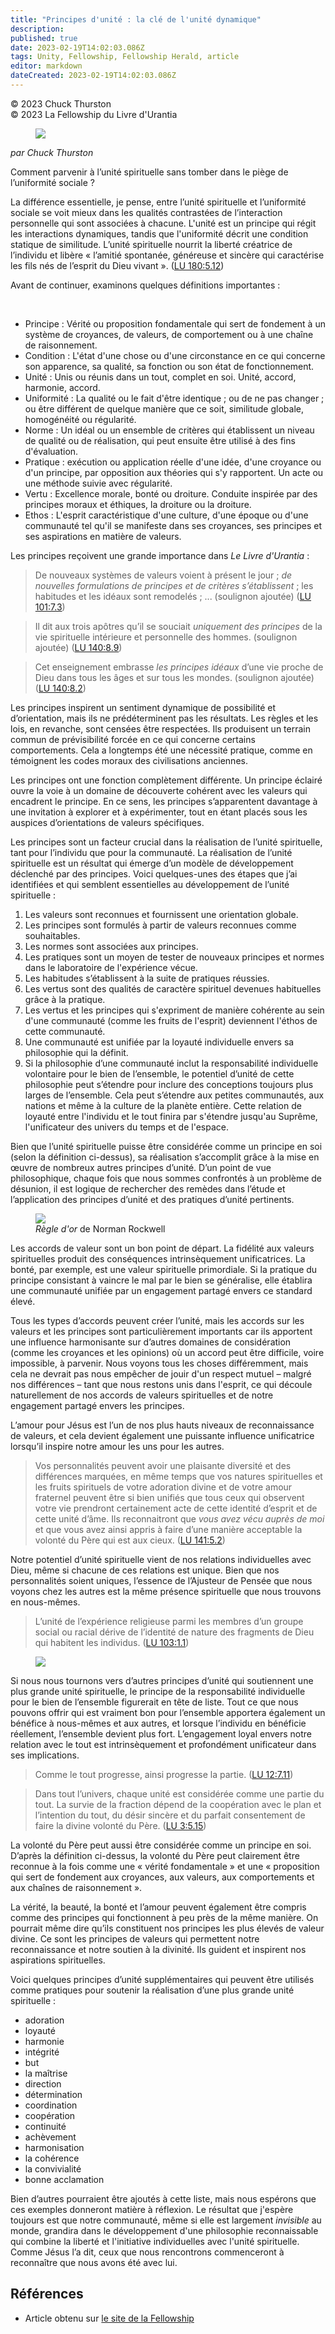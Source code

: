 ```yaml
---
title: "Principes d'unité : la clé de l'unité dynamique"
description: 
published: true
date: 2023-02-19T14:02:03.086Z
tags: Unity, Fellowship, Fellowship Herald, article
editor: markdown
dateCreated: 2023-02-19T14:02:03.086Z
---
```


<p class="v-card v-sheet theme--light gray lighten-3 px-2">© 2023 Chuck Thurston<br>© 2023 La Fellowship du Livre d'Urantia</p>

<figure id="Figure_1" class="image urantiapedia image-style-align-left">
<img src="/image/article/Chuck_Thurston/27.jpg">
</figure>

_par Chuck Thurston_

Comment parvenir à l’unité spirituelle sans tomber dans le piège de l’uniformité sociale ?

La différence essentielle, je pense, entre l’unité spirituelle et l’uniformité sociale se voit mieux dans les qualités contrastées de l’interaction personnelle qui sont associées à chacune. L'unité est un principe qui régit les interactions dynamiques, tandis que l'uniformité décrit une condition statique de similitude. L’unité spirituelle nourrit la liberté créatrice de l’individu et libère « l’amitié spontanée, généreuse et sincère qui caractérise les fils nés de l’esprit du Dieu vivant ». ([LU 180:5.12](/fr/The_Urantia_Book/180#p5_12))

Avant de continuer, examinons quelques définitions importantes :

<br style="clear:both;"/>

- Principe : Vérité ou proposition fondamentale qui sert de fondement à un système de croyances, de valeurs, de comportement ou à une chaîne de raisonnement.
- Condition : L'état d'une chose ou d'une circonstance en ce qui concerne son apparence, sa qualité, sa fonction ou son état de fonctionnement.
- Unité : Unis ou réunis dans un tout, complet en soi. Unité, accord, harmonie, accord.
- Uniformité : La qualité ou le fait d'être identique ; ou de ne pas changer ; ou être différent de quelque manière que ce soit, similitude globale, homogénéité ou régularité.
- Norme : Un idéal ou un ensemble de critères qui établissent un niveau de qualité ou de réalisation, qui peut ensuite être utilisé à des fins d'évaluation.
- Pratique : exécution ou application réelle d'une idée, d'une croyance ou d'un principe, par opposition aux théories qui s'y rapportent. Un acte ou une méthode suivie avec régularité.
- Vertu : Excellence morale, bonté ou droiture. Conduite inspirée par des principes moraux et éthiques, la droiture ou la droiture.
- Ethos : L'esprit caractéristique d'une culture, d'une époque ou d'une communauté tel qu'il se manifeste dans ses croyances, ses principes et ses aspirations en matière de valeurs.

Les principes reçoivent une grande importance dans _Le Livre d'Urantia_ :

> De nouveaux systèmes de valeurs voient à présent le jour ; _de nouvelles formulations de principes et de critères s’établissent_ ; les habitudes et les idéaux sont remodelés ; ... (soulignon ajoutée) ([LU 101:7.3](/fr/The_Urantia_Book/101#p7_3))

> Il dit aux trois apôtres qu’il se souciait _uniquement des principes_ de la vie spirituelle intérieure et personnelle des hommes. (soulignon ajoutée) ([LU 140:8.9](/fr/The_Urantia_Book/140#p8_9))

> Cet enseignement embrasse _les principes idéaux_ d’une vie proche de Dieu dans tous les âges et sur tous les mondes. (soulignon ajoutée) ([LU 140:8.2](/fr/The_Urantia_Book/140#p8_2))

Les principes inspirent un sentiment dynamique de possibilité et d’orientation, mais ils ne prédéterminent pas les résultats. Les règles et les lois, en revanche, sont censées être respectées. Ils produisent un terrain commun de prévisibilité forcée en ce qui concerne certains comportements. Cela a longtemps été une nécessité pratique, comme en témoignent les codes moraux des civilisations anciennes.

Les principes ont une fonction complètement différente. Un principe éclairé ouvre la voie à un domaine de découverte cohérent avec les valeurs qui encadrent le principe. En ce sens, les principes s’apparentent davantage à une invitation à explorer et à expérimenter, tout en étant placés sous les auspices d’orientations de valeurs spécifiques.

Les principes sont un facteur crucial dans la réalisation de l’unité spirituelle, tant pour l’individu que pour la communauté. La réalisation de l’unité spirituelle est un résultat qui émerge d’un modèle de développement déclenché par des principes. Voici quelques-unes des étapes que j’ai identifiées et qui semblent essentielles au développement de l’unité spirituelle :

1. Les valeurs sont reconnues et fournissent une orientation globale.
2. Les principes sont formulés à partir de valeurs reconnues comme souhaitables.
3. Les normes sont associées aux principes.
4. Les pratiques sont un moyen de tester de nouveaux principes et normes dans le laboratoire de l'expérience vécue.
5. Les habitudes s’établissent à la suite de pratiques réussies.
6. Les vertus sont des qualités de caractère spirituel devenues habituelles grâce à la pratique.
7. Les vertus et les principes qui s'expriment de manière cohérente au sein d'une communauté (comme les fruits de l'esprit) deviennent l'éthos de cette communauté.
8. Une communauté est unifiée par la loyauté individuelle envers sa philosophie qui la définit.
9. Si la philosophie d’une communauté inclut la responsabilité individuelle volontaire pour le bien de l’ensemble, le potentiel d’unité de cette philosophie peut s’étendre pour inclure des conceptions toujours plus larges de l’ensemble. Cela peut s’étendre aux petites communautés, aux nations et même à la culture de la planète entière. Cette relation de loyauté entre l'individu et le tout finira par s'étendre jusqu'au Suprême, l'unificateur des univers du temps et de l'espace.

Bien que l’unité spirituelle puisse être considérée comme un principe en soi (selon la définition ci-dessus), sa réalisation s’accomplit grâce à la mise en œuvre de nombreux autres principes d’unité. D’un point de vue philosophique, chaque fois que nous sommes confrontés à un problème de désunion, il est logique de rechercher des remèdes dans l’étude et l’application des principes d’unité et des pratiques d’unité pertinents.

<figure id="Figure_2" class="image urantiapedia">
<img src="/image/article/Tom_Allen/11.jpg">
<figcaption><em>Règle d'or</em> de Norman Rockwell</figcaption>
</figure>

Les accords de valeur sont un bon point de départ. La fidélité aux valeurs spirituelles produit des conséquences intrinsèquement unificatrices. La bonté, par exemple, est une valeur spirituelle primordiale. Si la pratique du principe consistant à vaincre le mal par le bien se généralise, elle établira une communauté unifiée par un engagement partagé envers ce standard élevé.

Tous les types d’accords peuvent créer l’unité, mais les accords sur les valeurs et les principes sont particulièrement importants car ils apportent une influence harmonisante sur d’autres domaines de considération (comme les croyances et les opinions) où un accord peut être difficile, voire impossible, à parvenir. Nous voyons tous les choses différemment, mais cela ne devrait pas nous empêcher de jouir d'un respect mutuel – malgré nos différences – tant que nous restons unis dans l'esprit, ce qui découle naturellement de nos accords de valeurs spirituelles et de notre engagement partagé envers les principes.

L’amour pour Jésus est l’un de nos plus hauts niveaux de reconnaissance de valeurs, et cela devient également une puissante influence unificatrice lorsqu’il inspire notre amour les uns pour les autres.

> Vos personnalités peuvent avoir une plaisante diversité et des différences marquées, en même temps que vos natures spirituelles et les fruits spirituels de votre adoration divine et de votre amour fraternel peuvent être si bien unifiés que tous ceux qui observent votre vie prendront certainement acte de cette identité d’esprit et de cette unité d’âme. Ils reconnaitront que _vous avez vécu auprès de moi_ et que vous avez ainsi appris à faire d’une manière acceptable la volonté du Père qui est aux cieux. ([LU 141:5.2](/fr/The_Urantia_Book/141#p5_2))

Notre potentiel d’unité spirituelle vient de nos relations individuelles avec Dieu, même si chacune de ces relations est unique. Bien que nos personnalités soient uniques, l’essence de l’Ajusteur de Pensée que nous voyons chez les autres est la même présence spirituelle que nous trouvons en nous-mêmes.

> L’unité de l’expérience religieuse parmi les membres d’un groupe social ou racial dérive de l’identité de nature des fragments de Dieu qui habitent les individus. ([LU 103:1.1](/fr/The_Urantia_Book/103#p1_1))

<figure id="Figure_3" class="image urantiapedia">
<img src="/image/article/Chuck_Thurston/29.jpg">
</figure>

Si nous nous tournons vers d’autres principes d’unité qui soutiennent une plus grande unité spirituelle, le principe de la responsabilité individuelle pour le bien de l’ensemble figurerait en tête de liste. Tout ce que nous pouvons offrir qui est vraiment bon pour l’ensemble apportera également un bénéfice à nous-mêmes et aux autres, et lorsque l’individu en bénéficie réellement, l’ensemble devient plus fort. L’engagement loyal envers notre relation avec le tout est intrinsèquement et profondément unificateur dans ses implications.

> Comme le tout progresse, ainsi progresse la partie. ([LU 12:7.11](/fr/The_Urantia_Book/12#p7_11))

> Dans tout l’univers, chaque unité est considérée comme une partie du tout. La survie de la fraction dépend de la coopération avec le plan et l’intention du tout, du désir sincère et du parfait consentement de faire la divine volonté du Père. ([LU 3:5.15](/fr/The_Urantia_Book/3#p5_15))

La volonté du Père peut aussi être considérée comme un principe en soi. D’après la définition ci-dessus, la volonté du Père peut clairement être reconnue à la fois comme une « vérité fondamentale » et une « proposition qui sert de fondement aux croyances, aux valeurs, aux comportements et aux chaînes de raisonnement ».

La vérité, la beauté, la bonté et l’amour peuvent également être compris comme des principes qui fonctionnent à peu près de la même manière. On pourrait même dire qu’ils constituent nos principes les plus élevés de valeur divine. Ce sont les principes de valeurs qui permettent notre reconnaissance et notre soutien à la divinité. Ils guident et inspirent nos aspirations spirituelles.

Voici quelques principes d’unité supplémentaires qui peuvent être utilisés comme pratiques pour soutenir la réalisation d’une plus grande unité spirituelle :
- adoration
- loyauté
- harmonie
- intégrité
- but
- la maîtrise
- direction
- détermination
- coordination
- coopération
- continuité
- achèvement
- harmonisation
- la cohérence
- la convivialité
- bonne acclamation

Bien d’autres pourraient être ajoutés à cette liste, mais nous espérons que ces exemples donneront matière à réflexion. Le résultat que j'espère toujours est que notre communauté, même si elle est largement _invisible_ au monde, grandira dans le développement d'une philosophie reconnaissable qui combine la liberté et l'initiative individuelles avec l'unité spirituelle. Comme Jésus l’a dit, ceux que nous rencontrons commenceront à reconnaître que nous avons été avec lui.

## Références

- Article obtenu sur [le site de la Fellowship](https://urantia-book.org/archive/newsletters/herald/)